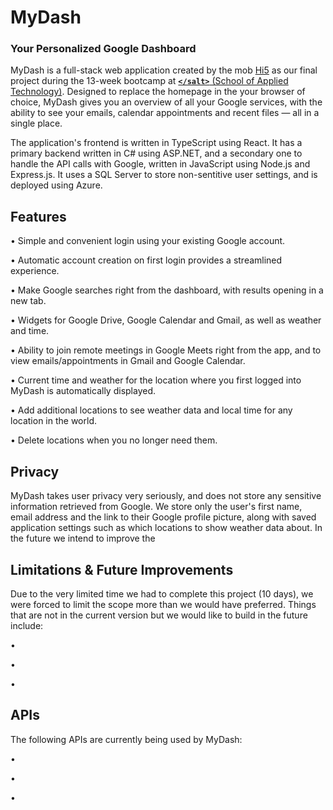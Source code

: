 # MyDash

### Your Personalized Google Dashboard

MyDash is a full-stack web application created by the mob [Hi5](https://github.com/Salt-Hi5/) as our final project during the 13-week bootcamp at [**`</salt>`** (School of Applied Technology)](https://www.linkedin.com/company/applied-technology-stockholm/mycompany/). Designed to replace the homepage in the your browser of choice, MyDash gives you an overview of all your Google services, with the ability to see your emails, calendar appointments and recent files — all in a single place.

The application's frontend is written in TypeScript using React. It has a primary backend written in C# using ASP.NET, and a secondary one to handle the API calls with Google, written in JavaScript using Node.js and Express.js. It uses a SQL Server to store non-sentitive user settings, and is deployed using Azure.

<!-- Check out MyDash today at https://salmon-island-036fee403.2.azurestaticapps.net -->


## Features

• Simple and convenient login using your existing Google account.

• Automatic account creation on first login provides a streamlined experience.

• Make Google searches right from the dashboard, with results opening in a new tab.

• Widgets for Google Drive, Google Calendar and Gmail, as well as weather and time.

• Ability to join remote meetings in Google Meets right from the app, and to view emails/appointments in Gmail and Google Calendar.

• Current time and weather for the location where you first logged into MyDash is automatically displayed.

• Add additional locations to see weather data and local time for any location in the world.

• Delete locations when you no longer need them.


## Privacy

MyDash takes user privacy very seriously, and does not store any sensitive information retrieved from Google. We store only the user's first name, email address and the link to their Google profile picture, along with saved application settings such as which locations to show weather data about. In the future we intend to improve the 


## Limitations & Future Improvements

Due to the very limited time we had to complete this project (10 days), we were forced to limit the scope more than we would have preferred. Things that are not in the current version but we would like to build in the future include:

• 

• 

• 


## APIs

The following APIs are currently being used by MyDash:

• 

• 

• 
